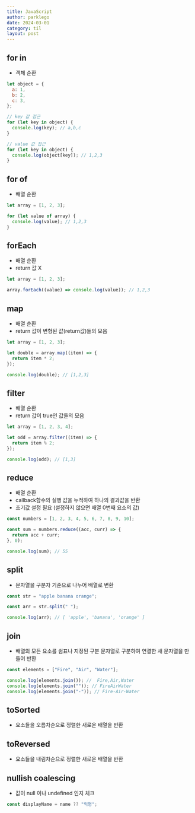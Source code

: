 ```yaml
---
title: JavaScript
author: parklego
date: 2024-03-01
category: til
layout: post
---
```


## for in

- 객체 순환

```javascript
let object = {
  a: 1,
  b: 2,
  c: 3,
};

// key 값 접근
for (let key in object) {
  console.log(key); // a,b,c
}

// value 값 접근
for (let key in object) {
  console.log(object[key]); // 1,2,3
}
```

## for of

- 배열 순환

```javascript
let array = [1, 2, 3];

for (let value of array) {
  console.log(value); // 1,2,3
}
```

## forEach

- 배열 순환
- return 값 X

```javascript
let array = [1, 2, 3];

array.forEach((value) => console.log(value)); // 1,2,3
```

## map

- 배열 순환
- return 값이 변형된 값(return값)들의 모음

```javascript
let array = [1, 2, 3];

let double = array.map((item) => {
  return item * 2;
});

console.log(double); // [1,2,3]
```

## filter

- 배열 순환
- return 값이 true인 값들의 모음

```javascript
let array = [1, 2, 3, 4];

let odd = array.filter((item) => {
  return item % 2;
});

console.log(odd); // [1,3]
```

## reduce

- 배열 순환
- callback함수의 실행 값을 누적하여 하나의 결과값을 반환
- 초기값 설정 필요 (설정하지 않으면 배열 0번째 요소의 값)

```javascript
const numbers = [1, 2, 3, 4, 5, 6, 7, 8, 9, 10];

const sum = numbers.reduce((acc, curr) => {
  return acc + curr;
}, 0);

console.log(sum); // 55
```

## split

- 문자열을 구분자 기준으로 나누어 배열로 변환

```javascript
const str = "apple banana orange";

const arr = str.split(" ");

console.log(arr); // [ 'apple', 'banana', 'orange' ]
```

## join

- 배열의 모든 요소를 쉼표나 지정된 구분 문자열로 구분하여 연결한 새 문자열을 만들어 반환

```javascript
const elements = ["Fire", "Air", "Water"];

console.log(elements.join()); //  Fire,Air,Water
console.log(elements.join("")); // FireAirWater
console.log(elements.join("-")); // Fire-Air-Water
```

## toSorted

- 요소들을 오름차순으로 정렬한 새로운 배열을 반환

## toReversed

- 요소들을 내림차순으로 정렬한 새로운 배열을 반환

## nullish coalescing

- 값이 null 이나 undefined 인지 체크

```javascript
const displayName = name ?? "익명";
```
